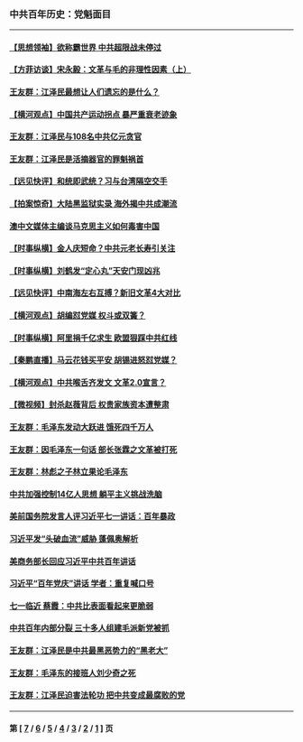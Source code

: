 ### 中共百年历史：党魁面目
---
#### [【思想领袖】欲称霸世界 中共超限战未停过](../../pages/nf1176107/n13745142.md?09190430) 
#### [【方菲访谈】宋永毅：文革与毛的非理性因素（上）](../../pages/nf1176107/n13469956.md?09190430) 
#### [王友群：江泽民最想让人们遗忘的是什么？](../../pages/nf1176107/n13408949.md?09190430) 
#### [【横河观点】中国共产运动拐点 暴严重衰老迹象](../../pages/nf1176107/n13388333.md?09190430) 
#### [王友群：江泽民与108名中共亿元贪官](../../pages/nf1176107/n13352358.md?09190430) 
#### [王友群：江泽民是活摘器官的罪魁祸首](../../pages/nf1176107/n13336903.md?09190430) 
#### [【远见快评】和统即武统？习与台湾隔空交手](../../pages/nf1176107/n13297739.md?09190430) 
#### [【拍案惊奇】大陆黑监狱实录 海外揭中共成潮流](../../pages/nf1176107/n13288853.md?09190430) 
#### [澳中文媒体主编谈马克思主义如何毒害中国](../../pages/nf1176107/n13257387.md?09190430) 
#### [【时事纵横】金人庆短命？中共元老长寿引关注](../../pages/nf1176107/n13217934.md?09190430) 
#### [【时事纵横】刘鹤发“定心丸”天安门现凶兆](../../pages/nf1176107/n13215416.md?09190430) 
#### [【远见快评】中南海左右互搏？新旧文革4大对比](../../pages/nf1176107/n13214745.md?09190430) 
#### [【横河观点】胡编怼党媒 权斗或双簧？](../../pages/nf1176107/n13210864.md?09190430) 
#### [【时事纵横】阿里捐千亿求生 欧盟狠踩中共红线](../../pages/nf1176107/n13206431.md?09190430) 
#### [【秦鹏直播】马云花钱买平安 胡锡进怒怼党媒？](../../pages/nf1176107/n13206392.md?09190430) 
#### [【横河观点】中共喉舌齐发文 文革2.0宣言？](../../pages/nf1176107/n13201248.md?09190430) 
#### [【微视频】封杀赵薇背后 权贵家族资本遭整肃](../../pages/nf1176107/n13197798.md?09190430) 
#### [王友群：毛泽东发动大跃进 饿死四千万人](../../pages/nf1176107/n13177158.md?09190430) 
#### [王友群：因毛泽东一句话 部长张霖之文革被打死](../../pages/nf1176107/n13161711.md?09190430) 
#### [王友群：林彪之子林立果论毛泽东](../../pages/nf1176107/n13128622.md?09190430) 
#### [中共加强控制14亿人思想 躺平主义挑战洗脑](../../pages/nf1176107/n13094299.md?09190430) 
#### [美前国务院发言人评习近平七一讲话：百年暴政](../../pages/nf1176107/n13066986.md?09190430) 
#### [习近平发“头破血流”威胁 蓬佩奥解析](../../pages/nf1176107/n13063604.md?09190430) 
#### [美商务部长回应习近平中共百年讲话](../../pages/nf1176107/n13062903.md?09190430) 
#### [习近平“百年党庆”讲话 学者：重复喊口号](../../pages/nf1176107/n13061411.md?09190430) 
#### [七一临近 蔡霞：中共比表面看起来更脆弱](../../pages/nf1176107/n13056418.md?09190430) 
#### [中共百年内部分裂 三十多人组建毛派新党被抓](../../pages/nf1176107/n13044023.md?09190430) 
#### [王友群：江泽民是中共最黑恶势力的“黑老大”](../../pages/nf1176107/n13022180.md?09190430) 
#### [王友群：毛泽东的接班人刘少奇之死](../../pages/nf1176107/n12991772.md?09190430) 
#### [王友群：江泽民迫害法轮功 把中共变成最腐败的党](../../pages/nf1176107/n12947347.md?09190430) 

---
#### 第 [ [7](./7.md?09190430) / [6](./6.md?09190430) / [5](./5.md?09190430) / [4](./4.md?09190430) / [3](./3.md?09190430) / [2](./2.md?09190430) / [1](./1.md?09190430) ] 页
